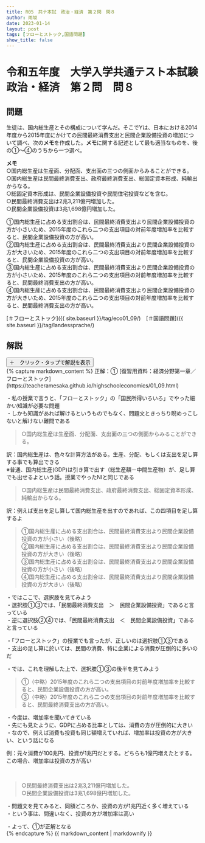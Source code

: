 ```yaml
---
title: R05　共テ本試　政治・経済　第２問　問８
author: 雨坂
date: 2023-01-14
layout: post
tags: [フローとストック,国語問題]
show_title: false
---
```

  
# 令和五年度　大学入学共通テスト本試験　政治・経済　第２問　問８  
  
## 問題  
生徒は、国内総生産とその構成について学んだ。そこでYは、日本における2014年度から2015年度にかけての民間最終消費支出と民間企業設備投資の増加について調べ、次の**メモ**を作成した。**メモ**に関する記述として最も適当なものを、後の①～④のうちから一つ選べ。  
  
**メモ**  
○国内総生産は生産面、分配面、支出面の三つの側面からみることができる。  
○国内総生産は民間最終消費支出、政府最終消費支出、総固定資本形成、純輸出からなる。  
○総固定資本形成は、民間企業設備投資や民間住宅投資などを含む。  
○民間最終消費支出は2兆3,211億円増加した。  
○民間企業設備投資は3兆1,698億円増加した。  
  
①国内総生産に占める支出割合は、民間最終消費支出より民間企業設備投資の方が小さいため、2015年度のこれら二つの支出項目の対前年度増加率を比較すると、民間企業設備投資の方が高い。  
②国内総生産に占める支出割合は、民間最終消費支出より民間企業設備投資の方が大きいため、2015年度のこれら二つの支出項目の対前年度増加率を比較すると、民間企業設備投資の方が高い。  
③国内総生産に占める支出割合は、民間最終消費支出より民間企業設備投資の方が小さいため、2015年度のこれら二つの支出項目の対前年度増加率を比較すると、民間最終消費支出の方が高い。  
④国内総生産に占める支出割合は、民間最終消費支出より民間企業設備投資の方が大きいため、2015年度のこれら二つの支出項目の対前年度増加率を比較すると、民間最終消費支出の方が高い。  
  
[＃フローとストック]({{ site.baseurl }}/tag/eco01_09/)　[＃国語問題]({{ site.baseurl }}/tag/landessprache/)  
  
## 解説  
<div class="collapsible">
  <button class="collapsible-button">＋　クリック・タップで解説を表示</button>
  <div class="collapsible-content">
    {% capture markdown_content %}
正解：①  
[復習用資料：経済分野第一章／フローとストック](https://teacheramesaka.github.io/highschooleconomics/01_09.html)  
  
・私の授業で言うと、「フローとストック」の「国民所得いろいろ」でやった細かい知識が必要な問題  
・しかも知識があれば解けるというものでもなく、問題文ときっちり睨めっこしないと解けない難問である  
  
>○国内総生産は生産面、分配面、支出面の三つの側面からみることができる。  
  
訳：国内総生産は、色々な計算方法がある。生産、分配、もしくは支出を足し算する事でも算出できる  
※普通、国内総生産(GDP)は引き算で出す（総生産額－中間生産物）が、足し算でも出せるよという話。授業でやったNIと同じである  
  
>○国内総生産は民間最終消費支出、政府最終消費支出、総固定資本形成、純輸出からなる。  
  
訳：例えば支出を足し算して国内総生産を出すのであれば、この四項目を足し算するよ  
  
>①国内総生産に占める支出割合は、民間最終消費支出より民間企業設備投資の方が小さい（後略）  
>②国内総生産に占める支出割合は、民間最終消費支出より民間企業設備投資の方が大きい（後略）  
>③国内総生産に占める支出割合は、民間最終消費支出より民間企業設備投資の方が小さい（後略）  
>④国内総生産に占める支出割合は、民間最終消費支出より民間企業設備投資の方が大きい（後略）  
  
・ではここで、選択肢を見てみよう  
・選択肢①③では、「民間最終消費支出　＞　民間企業設備投資」であると言っている  
・逆に選択肢②④では、「民間最終消費支出　＜　民間企業設備投資」であると言っている  
  
・「フローとストック」の授業でも言ったが、正しいのは選択肢①③である  
・支出の足し算に於いては、民間の消費、特に企業による消費が圧倒的に多いのだ  
  
・では、これを理解した上で、選択肢①③の後半を見てみよう  
  
>①（中略）2015年度のこれら二つの支出項目の対前年度増加率を比較すると、民間企業設備投資の方が高い。  
>③（中略）2015年度のこれら二つの支出項目の対前年度増加率を比較すると、民間最終消費支出の方が高い。  
  
・今度は、増加率を聞いてきている  
・先にも見たように、GDPに占める比率としては、消費の方が圧倒的に大きい  
・なので、例えば消費も投資も同じ額増えていれば、増加率は投資の方が大きい、という話になる  
  
例：元々消費が100兆円、投資が1兆円だとする。どちらも1億円増えたとする。この場合、増加率は投資の方が高い  
  
   
>○民間最終消費支出は2兆3,211億円増加した。  
>○民間企業設備投資は3兆1,698億円増加した。  
  
・問題文を見てみると、同額どころか、投資の方が1兆円近く多く増えている  
・という事は、間違いなく、投資の方が増加率は高い  
  
・よって、①が正解となる  
    {% endcapture %}
    {{ markdown_content | markdownify }}
  </div>
</div>